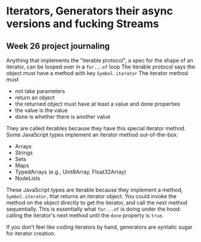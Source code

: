 # Iterators, Generators their async versions and fucking Streams

## Week 26 project journaling

Anything that implements the "iterable protocol", a spec for the shape of an iterator, can be looped over in a `for...of` loop
The iterable protocol says the object must have a method with key `Symbol.iterator`
The iterator method must

- not take parameters
- return an object
- the returned object must have at least a value and done properties
- the value is the value
- done is whether there is another value

They are called iterables because they have this special iterator method.
Some JavaScript types implement an iterator method out-of-the-box:

- Arrays
- Strings
- Sets
- Maps
- TypedArrays (e.g., Uint8Array, Float32Array)
- NodeLists

These JavaScript types are iterable because they implement a method, `Symbol.iterator`, that returns an iterator object.
You could invoke the method on the object directly to get the iterator, and call the next method sequentially.
This is essentially what `for...of` is doing under the hood: calling the iterator's next method until the `done` property is `true`.

If you don't feel like coding iterators by hand, generators are syntatic sugar for iterator creation.